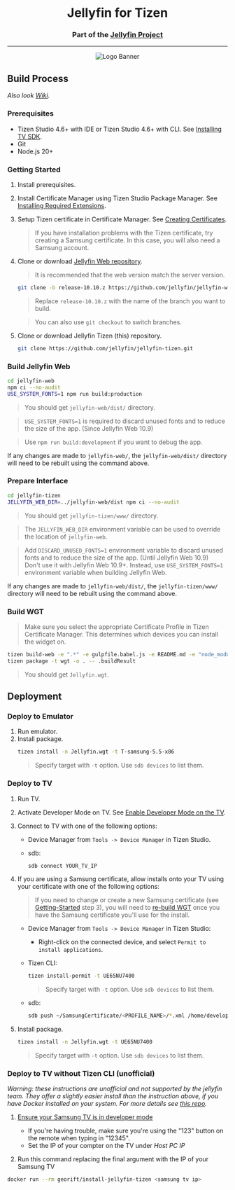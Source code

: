 <h1 align="center">Jellyfin for Tizen</h1>
<h3 align="center">Part of the <a href="https://jellyfin.org">Jellyfin Project</a></h3>

---

<p align="center">
<img alt="Logo Banner" src="https://raw.githubusercontent.com/jellyfin/jellyfin-ux/master/branding/SVG/banner-logo-solid.svg?sanitize=true"/>
</p>

## Build Process
_Also look [Wiki](https://github.com/jellyfin/jellyfin-tizen/wiki)._

### Prerequisites
* Tizen Studio 4.6+ with IDE or Tizen Studio 4.6+ with CLI. See [Installing TV SDK](https://developer.samsung.com/smarttv/develop/getting-started/setting-up-sdk/installing-tv-sdk.html).
* Git
* Node.js 20+

### Getting Started

1. Install prerequisites.
2. Install Certificate Manager using Tizen Studio Package Manager. See [Installing Required Extensions](https://developer.samsung.com/smarttv/develop/getting-started/setting-up-sdk/installing-tv-sdk.html#Installing-Required-Extensions).
3. Setup Tizen certificate in Certificate Manager. See [Creating Certificates](https://developer.samsung.com/smarttv/develop/getting-started/setting-up-sdk/creating-certificates.html).
   > If you have installation problems with the Tizen certificate, try creating a Samsung certificate. In this case, you will also need a Samsung account.
4. Clone or download [Jellyfin Web repository](https://github.com/jellyfin/jellyfin-web).

   > It is recommended that the web version match the server version.

   ```sh
   git clone -b release-10.10.z https://github.com/jellyfin/jellyfin-web.git
   ```
   > Replace `release-10.10.z` with the name of the branch you want to build.

   > You can also use `git checkout` to switch branches.
5. Clone or download Jellyfin Tizen (this) repository.
   ```sh
   git clone https://github.com/jellyfin/jellyfin-tizen.git
   ```

### Build Jellyfin Web

```sh
cd jellyfin-web
npm ci --no-audit
USE_SYSTEM_FONTS=1 npm run build:production
```

> You should get `jellyfin-web/dist/` directory.

> `USE_SYSTEM_FONTS=1` is required to discard unused fonts and to reduce the size of the app. (Since Jellyfin Web 10.9)

> Use `npm run build:development` if you want to debug the app.

If any changes are made to `jellyfin-web/`, the `jellyfin-web/dist/` directory will need to be rebuilt using the command above.

### Prepare Interface

```sh
cd jellyfin-tizen
JELLYFIN_WEB_DIR=../jellyfin-web/dist npm ci --no-audit
```

> You should get `jellyfin-tizen/www/` directory.

> The `JELLYFIN_WEB_DIR` environment variable can be used to override the location of `jellyfin-web`.

> Add `DISCARD_UNUSED_FONTS=1` environment variable to discard unused fonts and to reduce the size of the app. (Until Jellyfin Web 10.9)  
> Don't use it with Jellyfin Web 10.9+. Instead, use `USE_SYSTEM_FONTS=1` environment variable when building Jellyfin Web.

If any changes are made to `jellyfin-web/dist/`, the `jellyfin-tizen/www/` directory will need to be rebuilt using the command above.

### Build WGT

> Make sure you select the appropriate Certificate Profile in Tizen Certificate Manager. This determines which devices you can install the widget on.

```sh
tizen build-web -e ".*" -e gulpfile.babel.js -e README.md -e "node_modules/*" -e "package*.json" -e "yarn.lock"
tizen package -t wgt -o . -- .buildResult
```

> You should get `Jellyfin.wgt`.

## Deployment

### Deploy to Emulator

1. Run emulator.
2. Install package.
   ```sh
   tizen install -n Jellyfin.wgt -t T-samsung-5.5-x86
   ```
   > Specify target with `-t` option. Use `sdb devices` to list them.

### Deploy to TV

1. Run TV.
2. Activate Developer Mode on TV. See [Enable Developer Mode on the TV](https://developer.samsung.com/smarttv/develop/getting-started/using-sdk/tv-device.html#Connecting-the-TV-and-SDK).
3. Connect to TV with one of the following options:
   * Device Manager from `Tools -> Device Manager` in Tizen Studio.

   * sdb:
      ```sh
      sdb connect YOUR_TV_IP
      ```
4. If you are using a Samsung certificate, allow installs onto your TV using your certificate with one of the following options:
   > If you need to change or create a new Samsung certificate (see [Getting-Started](#getting-started) step 3), you will need to [re-build WGT](#build-wgt) once you have the Samsung certificate you'll use for the install.

   * Device Manager from `Tools -> Device Manager` in Tizen Studio:
      * Right-click on the connected device, and select `Permit to install applications`.

   * Tizen CLI:
      ```sh
      tizen install-permit -t UE65NU7400
      ```
      > Specify target with `-t` option. Use `sdb devices` to list them.

   * sdb:
      ```sh
      sdb push ~/SamsungCertificate/<PROFILE_NAME>/*.xml /home/developer
      ```
5. Install package.
   ```sh
   tizen install -n Jellyfin.wgt -t UE65NU7400
   ```
   > Specify target with `-t` option. Use `sdb devices` to list them.

### Deploy to TV without Tizen CLI (unofficial)

_Warning: these instructions are unofficial and not supported by the jellyfin team. They offer a slightly easier install than the instruction above, if you have Docker installed on your system. 
For more details see [this repo](https://github.com/Georift/install-jellyfin-tizen)._

1. [Ensure your Samsung TV is in developer mode](https://developer.samsung.com/smarttv/develop/getting-started/using-sdk/tv-device.html#Connecting-the-TV-and-SDK)
	- If you're having trouble, make sure you're using the "123" button on the remote when typing in "12345".
	- Set the IP of your compter on the TV under _Host PC IP_
	
2. Run this command replacing the final argument with the IP of your Samsung TV

```bash
docker run --rm georift/install-jellyfin-tizen <samsung tv ip>
```
